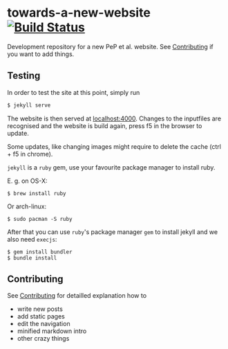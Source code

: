towards-a-new-website [![Build Status](https://travis-ci.org/pep-dortmund/towards-a-new-website.svg?branch=master)](https://travis-ci.org/pep-dortmund/towards-a-new-website)
=====================

Development repository for a new PeP et al. website.
See [Contributing](CONTRIBUTING.md) if you want to add things.


## Testing
In order to test the site at this point, simply run

```bash
$ jekyll serve
```
The website is then served at [localhost:4000](http://localhost:4000).
Changes to the inputfiles are recognised and the website is build again,
press f5 in the browser to update.

Some updates, like changing images might require to delete the cache (ctrl + f5 in chrome).


`jekyll` is a `ruby` gem, use your favourite package manager
to install ruby.

E. g. on OS-X:

```
$ brew install ruby
```

Or arch-linux:
```
$ sudo pacman -S ruby
```

After that you can use `ruby`'s package manager `gem` to install
jekyll and we also need `execjs`:

```
$ gem install bundler
$ bundle install
```

## Contributing

See [Contributing](CONTRIBUTING.md) for detailled explanation how to
- write new posts
- add static pages
- edit the navigation
- minified markdown intro
- other crazy things
